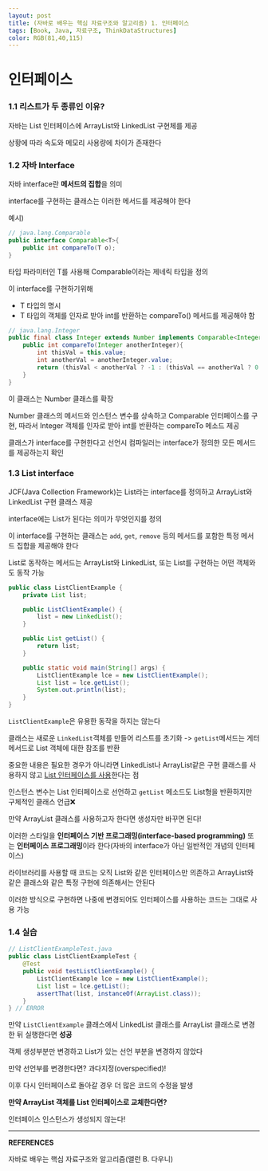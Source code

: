 ```yaml
---
layout: post
title: (자바로 배우는 핵심 자료구조와 알고리즘) 1. 인터페이스
tags: [Book, Java, 자료구조, ThinkDataStructures]
color: RGB(81,40,115)
---
```


# 인터페이스

### 1.1 리스트가 두 종류인 이유?

자바는 List 인터페이스에 ArrayList와 LinkedList 구현체를 제공

상황에 따라 속도와 메모리 사용량에 차이가 존재한다



### 1.2 자바 Interface

자바 interface란 **메서드의 집합**을 의미

interface를 구현하는 클래스는 이러한 메서드를 제공해야 한다



예시)

``` java
// java.lang.Comparable
public interface Comparable<T>{
    public int compareTo(T o);
}
```

타입 파라미터인 T를 사용해 Comparable이라는 제네릭 타입을 정의

이 interface를 구현하기위해

- T 타입의 명시
- T 타입의 객체를 인자로 받아 int를 반환하는 compareTo() 메서드를 제공해야 함



```java
// java.lang.Integer
public final class Integer extends Number implements Comparable<Integer>{
    public int compareTo(Integer anotherInteger){
        int thisVal = this.value;
        int anotherVal = anotherInteger.value;
        return (thisVal < anotherVal ? -1 : (thisVal == anotherVal ? 0 : 1));
	}
}
```

이 클래스는 Number 클래스를 확장

Number 클래스의 메서드와 인스턴스 변수를 상속하고 Comparable<Integer> 인터페이스를 구현, 따라서 Integer 객체를 인자로 받아 int를 반환하는 compareTo 메소드 제공

클래스가 interface를 구현한다고 선언시 컴파일러는 interface가 정의한 모든 메서드를 제공하는지 확인



### 1.3 List interface

JCF(Java Collection Framework)는 List라는 interface를 정의하고 ArrayList와 LinkedList 구현 클래스 제공

interface에는 List가 된다는 의미가 무엇인지를 정의

이 interface를 구현하는 클래스는 `add`, `get`, `remove` 등의 메서드를 포함한 특정 메서드 집합을 제공해야 한다

List로 동작하는 메서드는 ArrayList와 LinkedList, 또는 List를 구현하는 어떤 객체와도 동작 가능



```java
public class ListClientExample {
	private List list;

	public ListClientExample() {
		list = new LinkedList();
	}

	public List getList() {
		return list;
	}

	public static void main(String[] args) {
		ListClientExample lce = new ListClientExample();
		List list = lce.getList();
		System.out.println(list);
	}
}
```

`ListClientExample`은 유용한 동작을 하지는 않는다

클래스는 새로운 `LinkedList`객체를 만들어 리스트를 초기화 -> `getList`메서드는 게터 메서드로 List 객체에 대한 참조를 반환

중요한 내용은 필요한 경우가 아니라면 LinkedList나 ArrayList같은 구현 클래스를 사용하지 않고 <u>List 인터페이스를 사용</u>한다는 점	

인스턴스 변수는 List 인터페이스로 선언하고 `getList` 메소드도 List형을 반환하지만 구체적인 클래스 언급❌

만약 ArrayList 클래스를 사용하고자 한다면 생성자만 바꾸면 된다!



이러한 스타일을 **인터페이스 기반 프로그래밍(interface-based programming)** 또는 **인터페이스 프로그래밍**이라 한다(자바의 interface가 아닌 일반적인 개념의 인터페이스)

라이브러리를 사용할 때 코드는 오직 List와 같은 인터페이스만 의존하고 ArrayList와 같은 클래스와 같은 특정 구현에 의존해서는 안된다

이러한 방식으로 구현하면 나중에 변경되어도 인터페이스를 사용하는 코드는 그대로 사용 가능



### 1.4 실습

```java
// ListClientExampleTest.java
public class ListClientExampleTest {
    @Test
    public void testListClientExample() {
        ListClientExample lce = new ListClientExample();
        List list = lce.getList();
        assertThat(list, instanceOf(ArrayList.class));
    }
} // ERROR
```

만약 `ListClientExample` 클래스에서 LinkedList 클래스를 ArrayList 클래스로 변경한 뒤 실행한다면 **성공**

객체 생성부분만 변경하고 List가 있는 선언 부분을 변경하지 않았다

만약 선언부를 변경한다면? 과다지정(overspecified)!

이후 다시 인터페이스로 돌아갈 경우 더 많은 코드의 수정을 발생



**만약 ArrayList 객체를 List 인터페이스로 교체한다면?**

인터페이스 인스턴스가 생성되지 않는다!







---

**REFERENCES**

자바로 배우는 핵심 자료구조와 알고리즘(앨런 B. 다우니)

